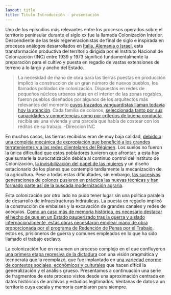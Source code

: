 ```yaml
---
layout: title
title: Titulo Introducción - presentación
---
```

Uno de los episodios más relevantes entre los procesos operados sobre el territorio peninsular durante el siglo xx fue la llamada Colonización Interior. Descendiente de las tesis regeneracionistas de final de siglo e inspirada en procesos análogos desarrollados en <a href="contexto">Italia, Alemania o Israel</a>, esta transformación productiva del territorio dirigida por el Instituto Nacional de Colonización (INC) entre 1939 y 1973 significó fundamentalmente la preparación para el cultivo y puesta en regadío de vastas extensiones de terreno a lo largo y ancho del Estado.

> La necesidad de mano de obra para las tierras puestas en producción implicó la construcción de un gran número de nuevos pueblos, los llamados poblados de colonización. Dispuestos en redes de pequeños núcleos urbanos sitas en el interior de las zonas regables, fueron pueblos diseñados por algunos de los arquitectos más relevantes del momento <a href="urbanismo">cuyos trazados vanguardistas llaman todavía hoy la atención</a>. Cada familia de colonos, <a href="colono">seleccionada tanto por sus capacidades y competencias como por criterios de buena conducta</a>, recibía así una vivienda y una parcela que había de costear con los réditos de su trabajo. -Direccion INC

En muchos casos, las tierras recibidas eran de muy baja calidad, <a href="mecanismos-expropiacion">debido a una compleja mecánica de expropiación que benefició a los grandes terratenientes y a las redes clientelares del Régimen</a>. Los suelos no fueron la única dificultad que estos pobladores tuvieron que afrontar; a esta hay que sumarle la burocratización debida al continuo control del Instituto de Colonización, <a href="mujeres">la invisibilización del papel de las mujeres</a> y un diseño estacionario de los planes que contempló tardíamente la mecanización de la agricultura. Pese a todas estas dificultades, sin embargo, <a href="colono-ciudadano">las sucesivas generaciones de colonos pusieron en práctica las nuevas técnicas y han formado parte así de la buscada modernización agraria</a>.

Esta colonización por otro lado no pudo tener lugar sin una política paralela de desarrollo de infraestructuras hidráulicas. La puesta en regadío implicó la construcción de embalses y la excavación de grandes canales y redes de acequias. <a href="presos">Como un caso más de memoria histórica, es necesario destacar el hecho de que en un Estado pauperizado tras la guerra y aislado internacionalmente, estas obras necesitaron emplear mano de obra proporcionada por el programa de Redención de Penas por el Trabajo</a>, estos es, prisioneros de guerra y comunes empleados en lo que ha sido llamado el trabajo esclavo.  

La colonización fue en resumen un proceso complejo en el que confluyeron <a href="autoritario">una primera etapa represiva de la dictadura</a> con una visión pragmática y tecnócrata que la reemplazó, que fue implantado en <a href="modelos">una variedad enorme de contextos sociales, económicos y culturales</a> que hacen difícil la generalización y el análisis grueso. Presentamos a continuación una serie de fragmentos de este proceso vistos desde una aproximación centrada en datos históricos de archivos y estudios legitimados. Ventanas de datos a un territorio cuya escala y memoria cambiaron para siempre.
